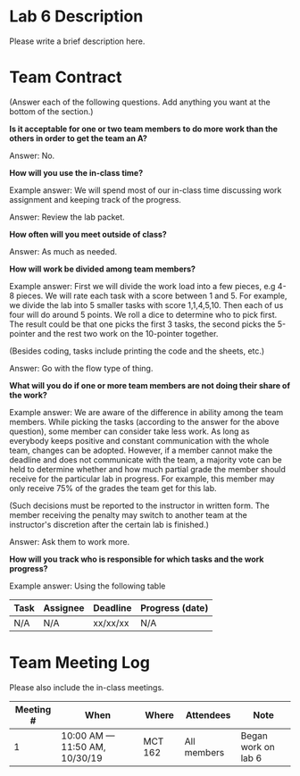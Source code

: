 # Lab 6 Description

Please write a brief description here.

# Team Contract

(Answer each of the following questions. Add anything you want at the bottom of
the section.)

**Is it acceptable for one or two team members to do more work than the others
in order to get the team an A?**

Answer: No.

**How will you use the in-class time?**

Example answer: We will spend most of our in-class time discussing work
assignment and keeping track of the progress.

Answer: Review the lab packet.

**How often will you meet outside of class?**

Answer: As much as needed.

**How will work be divided among team members?**

Example answer: First we will divide the work load into a few pieces, e.g 4-8
pieces. We will rate each task with a score between 1 and 5. For example, we
divide the lab into 5 smaller tasks with score 1,1,4,5,10. Then each of us four
will do around 5 points. We roll a dice to determine who to pick first.  The
result could be that one picks the first 3 tasks, the second picks the
5-pointer and the rest two work on the 10-pointer together.

(Besides coding, tasks include printing the code and the sheets, etc.)

Answer: Go with the flow type of thing.

**What will you do if one or more team members are not doing their share of the work?**

Example answer: We are aware of the difference in ability among the team
members. While picking the tasks (according to the answer for the above
question), some member can consider take less work. As long as everybody keeps
positive and constant communication with the whole team, changes can be
adopted. However, if a member cannot make the deadline and does not communicate
with the team, a majority vote can be held to determine whether and how much
partial grade the member should receive for the particular lab in progress. For
example, this member may only receive 75% of the grades the team get for this
lab.

(Such decisions must be reported to the instructor in written form. The member
receiving the penalty may switch to another team at the instructor's discretion
after the certain lab is finished.)

Answer: Ask them to work more. 

**How will you track who is responsible for which tasks and the work progress?**

Example answer: Using the following table

| Task | Assignee | Deadline | Progress (date) |
|---|---|---|---|
| N/A | N/A | xx/xx/xx | N/A |

# Team Meeting Log

Please also include the in-class meetings.

| Meeting # | When | Where | Attendees | Note |
|---|---|---|---|---|
| 1 | 10:00 AM — 11:50 AM, 10/30/19 | MCT 162 | All members | Began work on lab 6 |
